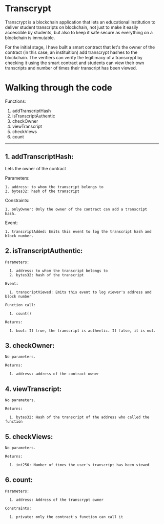 # Transcrypt

Transcrypt is a blockchain application that lets an educational institution to deliver student transcripts on blockchain, not just to make it easily accessible by students, but also to keep it safe secure as everything on a blockchain is immutable.

For the initial stage, I have built a smart contract that let's the owner of the contract (in this case, an instituition) add transcrypt hashes to the blockchain. The verifiers can verify the legitimacy of a transcrypt by checking it using the smart contract and students can view their own transcripts and number of times their transcript has been viewed.


# Walking through the code

Functions: 

  1. addTranscriptHash
  2. isTranscriptAuthentic
  3. checkOwner
  4. viewTranscript
  5. checkViews
  6. count
  
-------------------

## 1. addTranscriptHash: 

  Lets the owner of the contract

  Parameters: 
    
    1. address: to whom the transcript belongs to
    2. bytes32: hash of the transcript
    
  Constraints:
  
    1. onlyOwner: Only the owner of the contract can add a transcript hash.
    
  Event:
  
    1. transcriptAdded: Emits this event to log the transcript hash and block number.
    
    
 ## 2. isTranscriptAuthentic:
 
    Parameters:
    
      1. address: to whom the transcript belongs to
      2. bytes32: hash of the transcript
    
    Event:
    
      1. transcriptViewed: Emits this event to log viewer's address and block number
    
    Function call:
    
      1. count()
      
    Returns:
    
      1. bool: If true, the transcript is authentic. If false, it is not.
  
  ## 3. checkOwner: 
  
    No parameters.
    
    Returns:
    
      1. address: address of the contract owner
      
  ## 4. viewTranscript:
    
    No parameters.
    
    Returns: 
    
      1. bytes32: Hash of the transcript of the address who called the function
  
  ## 5. checkViews:
  
    No parameters.
    
    Returns: 
    
      1. int256: Number of times the user's transcript has been viewed
  
  ## 6. count:
  
    Parameters:
    
      1. address: Address of the transcrypt owner
      
    Constraints:
    
      1. private: only the contract's function can call it
  
